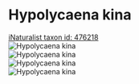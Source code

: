 
Hypolycaena kina
================
  
[iNaturalist taxon id: 476218](https://www.inaturalist.org/taxa/476218)  
![Hypolycaena kina](https://inaturalist-open-data.s3.amazonaws.com/photos/2560441/medium.JPG)  
![Hypolycaena kina](https://inaturalist-open-data.s3.amazonaws.com/photos/2560442/medium.JPG)  
![Hypolycaena kina](https://inaturalist-open-data.s3.amazonaws.com/photos/2560443/medium.JPG)  
![Hypolycaena kina](https://inaturalist-open-data.s3.amazonaws.com/photos/2560444/medium.JPG)
